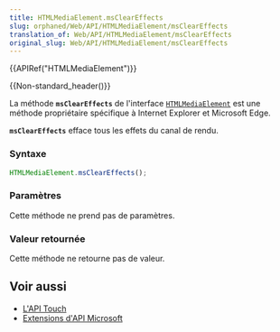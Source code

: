 ```yaml
---
title: HTMLMediaElement.msClearEffects
slug: orphaned/Web/API/HTMLMediaElement/msClearEffects
translation_of: Web/API/HTMLMediaElement/msClearEffects
original_slug: Web/API/HTMLMediaElement/msClearEffects
---
```


{{APIRef("HTMLMediaElement")}}

{{Non-standard_header()}}

La méthode **`msClearEffects`** de l'interface [`HTMLMediaElement`](/fr/docs/Web/API/HTMLMediaElement) est une méthode propriétaire spécifique à Internet Explorer et Microsoft Edge.

**`msClearEffects`** efface tous les effets du canal de rendu.

### Syntaxe

```js
HTMLMediaElement.msClearEffects();
```

### Paramètres

Cette méthode ne prend pas de paramètres.

### Valeur retournée

Cette méthode ne retourne pas de valeur.

## Voir aussi

- [L'API Touch](/fr/docs/Web/API/Touch)
- [Extensions d'API Microsoft](/fr/docs/Web/API/Microsoft_Extensions)
